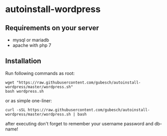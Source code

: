 # autoinstall-wordpress
## Requirements on your server

* mysql or mariadb
* apache with php 7

## Installation

Run following commands as root:

```
wget "https://raw.githubusercontent.com/gubesch/autoinstall-wordpress/master/wordpress.sh"
bash wordpress.sh
```

or as simple one-liner:
```
curl -sSL https://raw.githubusercontent.com/gubesch/autoinstall-wordpress/master/wordpress.sh | bash
```

after executing don't forget to remember your username password and db-name!
